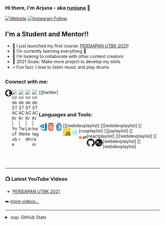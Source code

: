 ### Hi there, I'm Arjuna - aka [runjuna][website] 👋

[![Website](https://img.shields.io/website?label=arjunamarcelino.github.io/profil/.com&style=for-the-badge&url=https%3A%2F%2Fcodestackr.com)](https://arjunamarcelino.github.io/profil/)
[![Instagram Follow](https://img.shields.io/instagram/follow/arjuna_marcelino?color=1DA1F2&logo=twitter&style=for-the-badge)](https://instagram.com/arjuna_marcelino/)

## I'm a Student and Mentor!!

- 🔭 I just launched my first course: [PERSIAPAN UTBK 2021][youtube]!
- 🌱 I’m currently learning everything 🤣
- 👯 I’m looking to collaborate with other content creators
- 🥅 2021 Goals: Make more project to develop my skills
- ⚡ Fun fact: I love to listen music and play drums


### Connect with me:

[<img align="left" alt="codeSTACKr.com" width="22px" src="https://raw.githubusercontent.com/iconic/open-iconic/master/svg/globe.svg" />][website]
[<img align="left" alt="codeSTACKr | YouTube" width="22px" src="https://cdn.jsdelivr.net/npm/simple-icons@v3/icons/youtube.svg" />][youtube]
[<img align="left" alt="codeSTACKr | Twitter" width="22px" src="https://cdn.jsdelivr.net/npm/simple-icons@v3/icons/twitter.svg" />][twitter]
[<img align="left" alt="codeSTACKr | LinkedIn" width="22px" src="https://cdn.jsdelivr.net/npm/simple-icons@v3/icons/linkedin.svg" />][linkedin]
[<img align="left" alt="codeSTACKr | Instagram" width="22px" src="https://cdn.jsdelivr.net/npm/simple-icons@v3/icons/instagram.svg" />][instagram]

<br />

### Languages and Tools:

[<img align="left" alt="Visual Studio Code" width="26px" src="https://raw.githubusercontent.com/github/explore/80688e429a7d4ef2fca1e82350fe8e3517d3494d/topics/visual-studio-code/visual-studio-code.png" />][webdevplaylist]
[<img align="left" alt="HTML5" width="26px" src="https://raw.githubusercontent.com/github/explore/80688e429a7d4ef2fca1e82350fe8e3517d3494d/topics/html/html.png" />][webdevplaylist]
[<img align="left" alt="CSS3" width="26px" src="https://raw.githubusercontent.com/github/explore/80688e429a7d4ef2fca1e82350fe8e3517d3494d/topics/css/css.png" />][cssplaylist]
[<img align="left" alt="JavaScript" width="26px" src="https://raw.githubusercontent.com/github/explore/80688e429a7d4ef2fca1e82350fe8e3517d3494d/topics/javascript/javascript.png" />][jsplaylist]
[<img align="left" alt="React" width="26px" src="https://raw.githubusercontent.com/github/explore/80688e429a7d4ef2fca1e82350fe8e3517d3494d/topics/react/react.png" />][reactplaylist]
[<img align="left" alt="Git" width="26px" src="https://raw.githubusercontent.com/github/explore/80688e429a7d4ef2fca1e82350fe8e3517d3494d/topics/git/git.png" />][webdevplaylist]
[<img align="left" alt="GitHub" width="26px" src="https://raw.githubusercontent.com/github/explore/78df643247d429f6cc873026c0622819ad797942/topics/github/github.png" />][webdevplaylist]
[<img align="left" alt="Terminal" width="26px" src="https://raw.githubusercontent.com/github/explore/80688e429a7d4ef2fca1e82350fe8e3517d3494d/topics/terminal/terminal.png" />][webdevplaylist]

<br />
<br />

---

### 📺 Latest YouTube Videos

<!-- YOUTUBE:START -->
- [PERSIAPAN UTBK 2021](https://youtu.be/a1mIkIktTWw)

<!-- YOUTUBE:END -->

➡️ [more videos...](https://www.youtube.com/channel/UC7d07lTaF0UB5aXa03CElHA)

---


<details>
  <summary>:zap: GitHub Stats</summary>

  <img align="left" alt="arjunamarcelino's GitHub Stats" src="https://github-readme-stats.codestackr.vercel.app/api?username=arjunamarcelino&show_icons=true&hide_border=true" />

</details>

[website]: https://arjunamarcelino.github.io/profil/
[youtube]: https://www.youtube.com/channel/UC7d07lTaF0UB5aXa03CElHA
[instagram]: https://instagram.com/arjuna_marcelino
[linkedin]: https://www.linkedin.com/in/arjuna-marcelino-052833178/

